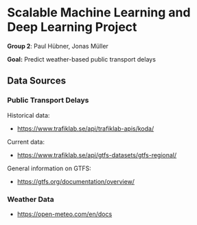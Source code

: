 # Scalable Machine Learning and Deep Learning Project
**Group 2**: Paul Hübner, Jonas Müller

**Goal:** Predict weather-based public transport delays

## Data Sources

### Public Transport Delays
Historical data:
- https://www.trafiklab.se/api/trafiklab-apis/koda/

Current data:
- https://www.trafiklab.se/api/gtfs-datasets/gtfs-regional/

General information on GTFS:
- https://gtfs.org/documentation/overview/

### Weather Data
- https://open-meteo.com/en/docs